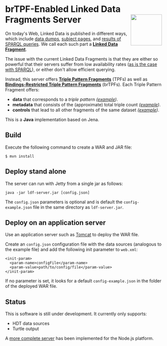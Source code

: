 # brTPF-Enabled Linked Data Fragments Server <img src="http://linkeddatafragments.org/images/logo.svg" width="100" align="right" alt="" />
On today's Web, Linked Data is published in different ways,
which include [data dumps](http://downloads.dbpedia.org/3.9/en/),
[subject pages](http://dbpedia.org/page/Linked_data),
and [results of SPARQL queries](http://dbpedia.org/sparql?default-graph-uri=http%3A%2F%2Fdbpedia.org&query=CONSTRUCT+%7B+%3Fp+a+dbpedia-owl%3AArtist+%7D%0D%0AWHERE+%7B+%3Fp+a+dbpedia-owl%3AArtist+%7D&format=text%2Fturtle).
We call each such part a [**Linked Data Fragment**](http://linkeddatafragments.org/).

The issue with the current Linked Data Fragments
is that they are either so powerful that their servers suffer from low availability rates
([as is the case with SPARQL](http://sw.deri.org/~aidanh/docs/epmonitorISWC.pdf)),
or either don't allow efficient querying.

Instead, this server offers **[Triple Pattern Fragments](http://www.hydra-cg.com/spec/latest/triple-pattern-fragments/)** (TPFs) as well as **[Bindings-Restricted Triple Pattern Fragments](http://arxiv.org/pdf/1608.08148)** (brTPFs).
Each Triple Pattern Fragment offers:

- **data** that corresponds to a _triple pattern_
  _([example](http://data.linkeddatafragments.org/dbpedia?subject=&predicate=rdf%3Atype&object=dbpedia-owl%3ARestaurant))_.
- **metadata** that consists of the (approximate) total triple count
  _([example](http://data.linkeddatafragments.org/dbpedia?subject=&predicate=rdf%3Atype&object=))_.
- **controls** that lead to all other fragments of the same dataset
  _([example](http://data.linkeddatafragments.org/dbpedia?subject=&predicate=&object=%22John%22%40en))_.

This is a **Java** implementation based on Jena. 

## Build
Execute the following command to create a WAR and JAR file:
```
$ mvn install
```
## Deploy stand alone
The server can run with Jetty from a single jar as follows:

    java -jar ldf-server.jar [config.json]

The `config.json` parameters is optional and is default the `config-example.json` file in the same directory as `ldf-server.jar`.

## Deploy on an application server
Use an application server such as [Tomcat](http://tomcat.apache.org/) to deploy the WAR file.

Create an `config.json` configuration file with the data sources (analogous to the example file) and add the following init parameter to `web.xml`:

    <init-param>
      <param-name>configFile</param-name>
      <param-value>path/to/config/file</param-value>
    </init-param>
  
If no parameter is set, it looks for a default `config-example.json` in the folder of the deployed WAR file.

## Status
This is software is still under development. It currently only supports:
- HDT data sources
- Turtle output

A [more complete server](https://github.com/LinkedDataFragments/Server.js/) has been implemented for the Node.js platform.
